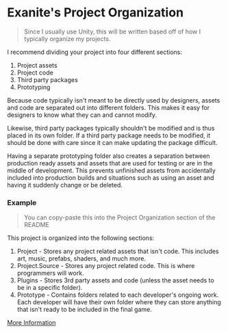 # Exanite's Project Organization

> Since I usually use Unity, this will be written based off of how I
> typically organize my projects.

I recommend dividing your project into four different sections:

1. Project assets
2. Project code
3. Third party packages
4. Prototyping

Because code typically isn't meant to be directly used by designers,
assets and code are separated out into different folders. This makes
it easy for designers to know what they can and cannot modify.

Likewise, third party packages typically shouldn't be modified and is
thus placed in its own folder. If a third party package needs to be
modified, it should be done with care since it can make updating the
package difficult.

Having a separate prototyping folder also creates a separation between
production ready assets and assets that are used for testing or are in
the middle of development. This prevents unfinished assets from
accidentally included into production builds and situations such as
using an asset and having it suddenly change or be deleted.

### Example

> You can copy-paste this into the Project Organization section of the README

This project is organized into the following sections:

1. Project - Stores any project related assets that isn't code. This includes art, music, prefabs, shaders, and much more.
2. Project.Source - Stores any project related code. This is where programmers will work.
3. Plugins - Stores 3rd party assets and code (unless the asset needs to be in a specific folder).
4. Prototype - Contains folders related to each developer's ongoing work. Each developer will have their own folder where they can store anything that isn't ready to be included in the final game.

[More Information](/docs/collab-template/project-organization_exanite.md)
